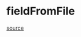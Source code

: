 # fieldFromFile

[source](github.com/OpenFOAM-jp/OpenFOAM-utilities-tutorials-jp/blob/master/v1906/mesh/generation/foamyMesh/conformalVoronoiMesh/cellSizeControlSurfaces/surfaceCellSizeFunction/cellSizeCalculationType/fieldFromFile/fieldFromFile.C/fieldFromFile.C)



